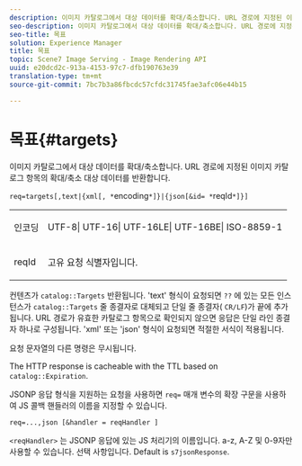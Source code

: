 ```yaml
---
description: 이미지 카탈로그에서 대상 데이터를 확대/축소합니다. URL 경로에 지정된 이미지 카탈로그 항목의 확대/축소 대상 데이터를 반환합니다.
seo-description: 이미지 카탈로그에서 대상 데이터를 확대/축소합니다. URL 경로에 지정된 이미지 카탈로그 항목의 확대/축소 대상 데이터를 반환합니다.
seo-title: 목표
solution: Experience Manager
title: 목표
topic: Scene7 Image Serving - Image Rendering API
uuid: e20dcd2c-913a-4153-97c7-dfb190763e39
translation-type: tm+mt
source-git-commit: 7bc7b3a86fbcdc57cfdc31745fae3afc06e44b15

---
```



# 목표{#targets}

이미지 카탈로그에서 대상 데이터를 확대/축소합니다. URL 경로에 지정된 이미지 카탈로그 항목의 확대/축소 대상 데이터를 반환합니다.

`req=targets[,text|{xml[, *`encoding`*]}|{json[&id= *`reqId`*]}]`

<table id="simpletable_D64E706258FD4A9C9C8026D97B472FCC"> 
 <tr class="strow"> 
  <td class="stentry"> <p><span class="codeph"><span class="varname"> 인코딩</span></span> </p> </td> 
  <td class="stentry"> <p><span class="codeph"> UTF-8| UTF-16| UTF-16LE| UTF-16BE| ISO-8859-1</span> </p></td> 
 </tr> 
 <tr class="strow"> 
  <td class="stentry"> <p><span class="codeph"><span class="varname"> reqId</span></span> </p></td> 
  <td class="stentry"> <p>고유 요청 식별자입니다. </p></td> 
 </tr> 
</table>

컨텐츠가 `catalog::Targets` 반환됩니다. &#39;text&#39; 형식이 요청되면 `??` 에 있는 모든 인스턴스가 `catalog::Targets` 줄 종결자로 대체되고 단일 줄 종결자( `CR/LF`)가 끝에 추가됩니다. URL 경로가 유효한 카탈로그 항목으로 확인되지 않으면 응답은 단일 라인 종결자 하나로 구성됩니다. &#39;xml&#39; 또는 &#39;json&#39; 형식이 요청되면 적절한 서식이 적용됩니다.

요청 문자열의 다른 명령은 무시됩니다.

The HTTP response is cacheable with the TTL based on `catalog::Expiration`.

JSONP 응답 형식을 지원하는 요청을 사용하면 `req=` 매개 변수의 확장 구문을 사용하여 JS 콜백 핸들러의 이름을 지정할 수 있습니다.

`req=...,json [&handler = reqHandler ]`

`<reqHandler>` 는 JSONP 응답에 있는 JS 처리기의 이름입니다. a-z, A-Z 및 0-9자만 사용할 수 있습니다. 선택 사항입니다. Default is `s7jsonResponse`.
